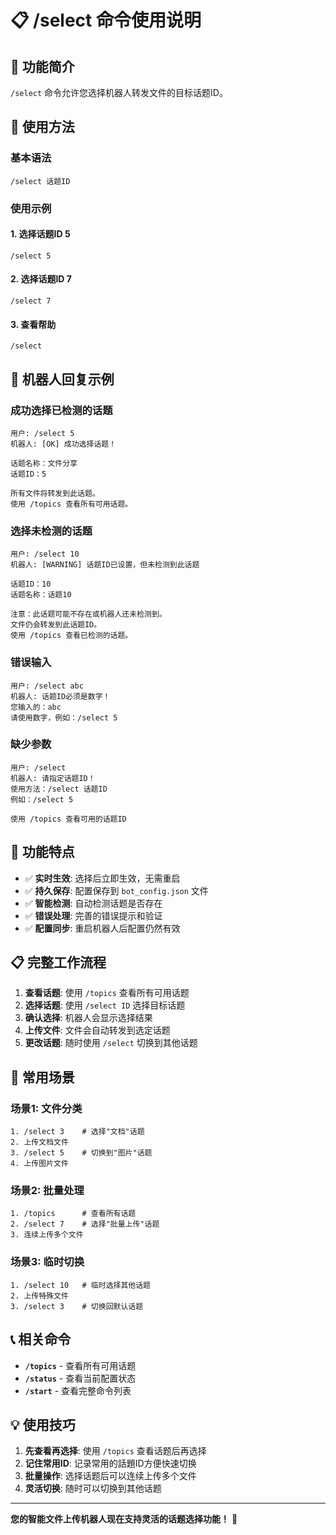 # 📋 /select 命令使用说明

## 🎯 功能简介

`/select` 命令允许您选择机器人转发文件的目标话题ID。

## 📱 使用方法

### 基本语法
```
/select 话题ID
```

### 使用示例

#### 1. 选择话题ID 5
```
/select 5
```

#### 2. 选择话题ID 7
```
/select 7
```

#### 3. 查看帮助
```
/select
```

## 💬 机器人回复示例

### 成功选择已检测的话题
```
用户: /select 5
机器人: [OK] 成功选择话题！

话题名称：文件分享
话题ID：5

所有文件将转发到此话题。
使用 /topics 查看所有可用话题。
```

### 选择未检测的话题
```
用户: /select 10
机器人: [WARNING] 话题ID已设置，但未检测到此话题

话题ID：10
话题名称：话题10

注意：此话题可能不存在或机器人还未检测到。
文件仍会转发到此话题ID。
使用 /topics 查看已检测的话题。
```

### 错误输入
```
用户: /select abc
机器人: 话题ID必须是数字！
您输入的：abc
请使用数字，例如：/select 5
```

### 缺少参数
```
用户: /select
机器人: 请指定话题ID！
使用方法：/select 话题ID
例如：/select 5

使用 /topics 查看可用的话题ID
```

## 🔧 功能特点

- ✅ **实时生效**: 选择后立即生效，无需重启
- ✅ **持久保存**: 配置保存到 `bot_config.json` 文件
- ✅ **智能检测**: 自动检测话题是否存在
- ✅ **错误处理**: 完善的错误提示和验证
- ✅ **配置同步**: 重启机器人后配置仍然有效

## 📋 完整工作流程

1. **查看话题**: 使用 `/topics` 查看所有可用话题
2. **选择话题**: 使用 `/select ID` 选择目标话题
3. **确认选择**: 机器人会显示选择结果
4. **上传文件**: 文件会自动转发到选定话题
5. **更改话题**: 随时使用 `/select` 切换到其他话题

## 🎯 常用场景

### 场景1: 文件分类
```
1. /select 3    # 选择"文档"话题
2. 上传文档文件
3. /select 5    # 切换到"图片"话题
4. 上传图片文件
```

### 场景2: 批量处理
```
1. /topics      # 查看所有话题
2. /select 7    # 选择"批量上传"话题
3. 连续上传多个文件
```

### 场景3: 临时切换
```
1. /select 10   # 临时选择其他话题
2. 上传特殊文件
3. /select 3    # 切换回默认话题
```

## 📞 相关命令

- **`/topics`** - 查看所有可用话题
- **`/status`** - 查看当前配置状态
- **`/start`** - 查看完整命令列表

## 💡 使用技巧

1. **先查看再选择**: 使用 `/topics` 查看话题后再选择
2. **记住常用ID**: 记录常用的話題ID方便快速切换
3. **批量操作**: 选择话题后可以连续上传多个文件
4. **灵活切换**: 随时可以切换到其他话题

---

**您的智能文件上传机器人现在支持灵活的话题选择功能！** 🎉
